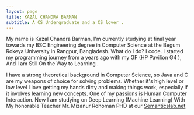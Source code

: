 ```yaml
---
layout: page
title: KAZAL CHANDRA BARMAN
subtitle: A CS Undergraduate and a CS lover . 
---
```


My name is Kazal Chandra Barman, I'm currently studying at final year towards my BSC Engineering degree in Computer Science at the Begum Rokeya University in Rangpur, Bangladesh. What do I do? I code. I started my programming journey from a years ago with my GF (HP Pavilion G4 ), And I am Still On the Way to Learning .  

I have a strong theoretical background in Computer Science, so Java and C are my weapons of choice for solving problems. Whether it's high level or low level I love getting my hands dirty and making things work, especially if it involves learning new concepts. One of my passions is Human Computer Interaction. Now I am studying on Deep Learning (Machine Learning) With My honorable Teacher Mr. Mizanur Rohoman PHD at our <a href=" Semanticslab.net">Semanticslab.net</a> 
